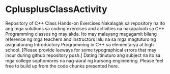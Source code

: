 # CplusplusClassActivity
Repository of C++ Class Hands-on Exercises
Nakalagak sa repository na ito ang mga solutions sa coding exercises and activities na nakapaloob sa C++ Programming classes ng may akda. 
Ito may malayang magagamit bilang reference ng mga teachers and instructors lalu na sa mga magtuturo ng asignaturang Introductory Programming in C++ sa elementarya at high school. [Please provide leeways for some typographical errors that may incur during github repository push.]
Dating itinuturo ang subject na ito sa mga college sophomores na nag-aaral ng kursong engineering. 
Please feel free to build up from the code chunks presented here.
